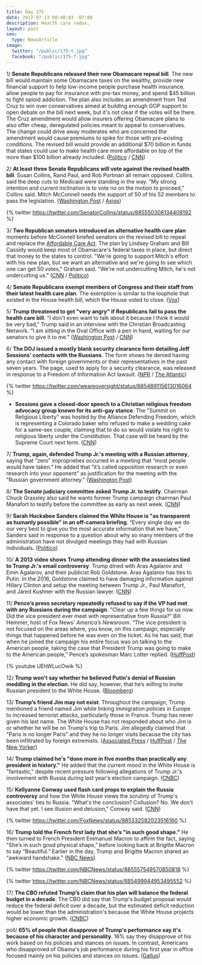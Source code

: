```yaml
---
title: Day 175
date: 2017-07-13 08:40:03 -07:00
description: Health care redux.
layout: post
seo:
  type: NewsArticle
image:
  twitter: "/public/175-t.jpg"
  facebook: "/public/175-f.jpg"
---
```


1/ **Senate Republicans released their new Obamacare repeal bill**. The new bill would maintain some Obamacare taxes on the wealthy, provide new financial support to help low-income people purchase health insurance, allow people to pay for insurance with pre-tax money, and spend  $45 billion to fight opioid addiction. The plan also includes an amendment from Ted Cruz to win over conservatives aimed at building enough GOP support to open debate on the bill next week, but it's not clear if the votes will be there. The  Cruz amendment would allow insurers offering Obamacare plans to also offer cheap, deregulated policies meant to appeal to conservatives. The change could drive away moderates who are concerned the amendment would cause premiums to spike for those with pre-existing conditions. The revised bill would provide an additional $70 billion in funds that states could use to make health care more affordable on top of the more than $100 billion already included. ([Politico](http://www.politico.com/story/2017/07/13/senate-republicans-health-care-bill-cruz-lee-240498) / [CNN](http://www.cnn.com/2017/07/13/politics/senate-health-care-bill-ted-cruz-amendment/index.html))

2/ **At least three Senate Republicans will vote against the revised health bill**. Susan Collins, Rand Paul, and Rob Portman all remain opposed. Collins said the deep cuts to Medicaid were standing in the way. “My strong intention and current inclination is to vote no on the motion to proceed,” Collins said. Mitch McConnell needs the support of 50 of his 52 members to pass the legislation. ([Washington Post](https://www.washingtonpost.com/powerpost/mcconnell-to-release-new-gop-health-plan-allowing-bare-bones-insurance-policies/2017/07/13/8f0509c4-67bb-11e7-8eb5-cbccc2e7bfbf_story.html) / [Axios](https://www.axios.com/susan-collins-rand-paul-to-vote-no-on-revised-health-bill-2458679562.html))

{% twitter https://twitter.com/SenatorCollins/status/885550308134408192 %}

3/ **Two Republican senators introduced an alternative health care plan** moments before McConnell briefed senators on the revised bill to repeal and replace the <a href="{{ site.baseurl }}/trump-health-care/">Affordable Care Act</a>. The plan by Lindsey Graham and Bill Cassidy would keep most of Obamacare's federal taxes in place, but direct that money to the states to control. "We're going to support Mitch's effort with his new plan, but we want an alternative and we're going to see which one can get 50 votes," Graham said. "We're not undercutting Mitch, he's not undercutting us." ([CNN](http://www.cnn.com/2017/07/13/politics/lindsey-graham-bill-cassidy-health-care-plan/) / [Politico](http://www.politico.com/story/2017/07/13/lindsey-graham-health-care-proposal-240503))

4/ **Senate Republicans exempt members of Congress and their staff from their latest health care plan**. The exemption is similar to the loophole that existed in the House health bill, which the House voted to close. ([Vox](https://www.vox.com/policy-and-politics/2017/7/13/15966034/senate-republicans-exemption))

5/ **Trump threatened to get "very angry" if Republicans fail to pass the health care bill**. "I don't even want to talk about it because I think it would be very bad," Trump said in an interview with the Christian Broadcasting Network. “I am sitting in the Oval Office with a pen in hand, waiting for our senators to give it to me." ([Washington Post](https://www.washingtonpost.com/politics/trump-i-will-be-very-angry-if-gop-senators-dont-pass-a-health-care-bill/2017/07/12/cad615ae-673b-11e7-a1d7-9a32c91c6f40_story.html) / [CNN](http://www.cnn.com/2017/07/12/politics/trump-anger-health-care/index.html))

6/ **The DOJ issued a mostly blank security clearance form detailing Jeff Sessions’ contacts with the Russians**. The  form shows he denied having any contact with foreign governments or their representatives in the past seven years. The page, used to apply for a security clearance, was released in response to a Freedom of Information Act lawsuit. ([NPR](http://www.npr.org/sections/thetwo-way/2017/07/13/536982193/justice-department-defies-court-deadline-to-release-sessions-contacts-with-russi) / [The Atlantic](https://www.theatlantic.com/politics/archive/2017/07/jeff-sessions-claimed-he-never-met-foreign-officials-on-a-key-security-form/533538/))

{% twitter https://twitter.com/weareoversight/status/885489115613016064 %}

* **Sessions gave a closed-door speech to a Christian religious freedom advocacy group known for its anti-gay stance**. The "Summit on Religious Liberty" was hosted by the Alliance Defending Freedom, which is representing a Colorado baker who refused to make a wedding cake for a same-sex couple, claiming that to do so would violate his right to religious liberty under the Constitution. That case will be heard by the Supreme Court next term. ([CNN](http://www.cnn.com/2017/07/12/politics/jeff-sessions-alliance-defending-freedom-summit/index.html))

7/ **Trump, again, defended Trump Jr.'s meeting with a Russian attorney**, saying that “zero” improprieties occurred in a meeting that “most people would have taken.” He added that “it’s called opposition research or even research into your opponent” as justification for the meeting with the "Russian government attorney." ([Washington Post](https://www.washingtonpost.com/news/post-politics/wp/2017/07/13/president-trump-defends-sons-meeting-with-russian-lawyer/))

8/ **The Senate judiciary committee asked Trump Jr. to testify**. Chairman Chuck Grassley also said he wants former Trump campaign chairman Paul Manafort to testify before the committee as early as next week. ([CNN](http://www.cnn.com/2017/07/13/politics/chuck-grassley-donald-trump-jr-/index.html))

9/ **Sarah Huckabee Sanders claimed the White House is "as transparent as humanly possible" in an off-camera briefing**. “Every single day we do our very best to give you the most accurate information that we have,” Sanders said in response to a question about why so many members of the administration have not divulged meetings they had with Russian individuals. ([Politico](http://www.politico.com/story/2017/07/12/white-house-transparent-sarah-huckabee-sanders-240469))

10/ **A 2013 video shows Trump attending dinner with the associates tied to Trump Jr.'s email controversy**. Trump dined with Aras Agalarov and Emin Agalarov, and their publicist Rob Goldstone. Aras Agalarov has ties to Putin. In the 2016, Goldstone claimed to have damaging information against Hillary Clinton and setup the meeting between Trump Jr., Paul Manafort, and Jared Kushner with the Russian lawyer. ([CNN](http://www.cnn.com/2017/07/12/politics/video-trump-relationships-russian-associates/index.html))

11/ **Pence’s press secretary repeatedly refused to say if the VP had met with any Russians during the campaign**. "Clear up a few things for us now. Did the vice president ever meet with representative from Russia?” Bill Hemmer, host of Fox News' _America’s Newsroom_. “The vice president is not focused on the areas where, you know, on this campaign, especially things that happened before he was even on the ticket. As he has said, that when he joined the campaign his entire focus was on talking to the American people, taking the case that President Trump was going to make to the American people,” Pence’s spokesman Marc Lotter replied. ([HuffPost](http://www.huffingtonpost.com/entry/mike-pence-marc-lotter-fox-news-no-answer_us_5966f931e4b0a8d46d12100b))

{% youtube UEhWLucOwik %}

12/ **Trump won't say whether he believed Putin's denial of Russian meddling in the election**. He did say, however, that he’s willing to invite Russian president to the White House. ([Bloomberg](https://www.bloomberg.com/news/articles/2017-07-13/trump-won-t-say-whether-putin-meddled-but-would-host-him-in-u-s))

13/ **Trump’s friend Jim may not exist**. Throughout the campaign, Trump mentioned a friend named Jim while linking immigration policies in Europe to increased terrorist attacks, particularly those in France. Trump has never given his last name. The White House has not responded about who Jim is or whether he will be on Trump's trip to Paris. Jim allegedly claimed that "Paris is no longer Paris" and they he no longer visits because the city has been infiltrated by foreign extremists. ([Associated Press](https://apnews.com/e18f254c4ac84e6bab4ceed56401cc65/Trump-in-Paris:-The-curious-case-of-his-friend-Jim) / [HuffPost](http://www.huffingtonpost.com/entry/donald-trump-friend-jim-paris_us_59676a90e4b0a8d46d1263ad) / [The New Yorker](http://www.newyorker.com/magazine/2017/03/13/who-is-trumps-friend-jim))

14/ **Trump claimed he's "done more in five months than practically any president in history."** He added that the current mood in the White House is "fantastic," despite recent pressure following allegations of Trump Jr.'s involvement with Russia during last year's election campaign. ([CNBC](http://www.cnbc.com/2017/07/13/trump-ive-done-more-in-five-months-than-practically-any-president-in-history.html))

15/ **Kellyanne Conway used flash card props to explain the Russia controversy** and how the White House views the scrutiny of Trump's associates' ties to Russia. "What's the conclusion? Collusion? No. We don't have that yet. I see illusion and delusion," Conway said. ([CNN](http://www.cnn.com/2017/07/13/politics/kellyanne-conway-flash-cards-donald-trump-jr/index.html))

{% twitter https://twitter.com/FoxNews/status/885332582023516160 %}

16/ **Trump told the French first lady that she’s "in such good shape."** He then turned to French President Emmanuel Macron to affirm the fact, saying "She’s in such good physical shape," before looking back at Brigitte Macron to say “Beautiful.” Earlier in the day, Trump and Brigitte Macron shared an “awkward handshake." ([NBC News](http://www.nbcnews.com/news/us-news/trump-tells-french-first-lady-she-s-such-good-shape-n782696))

{% twitter https://twitter.com/NBCNews/status/885557549570850818 %}

{% twitter https://twitter.com/NBCNews/status/885499944953495552 %}

17/ **The CBO refuted Trump’s claim that his plan will balance the federal budget in a decade**. The CBO did say that Trump's budget proposal would reduce the federal deficit over a decade, but the estimated deficit reduction would be lower than the administration's because the White House projects higher economic growth. ([CNBC](http://www.cnbc.com/2017/07/13/cbo-releases-analysis-of-trumps-budget.html))

poll/ **65% of people that disapprove of Trump's performance say it's because of his character and personality**. 16% say they disapprove of his work based on his policies and stances on issues. In contrast, Americans who disapproved of Obama's job performance during his first year in office focused mainly on his policies and stances on issues. ([Gallup](http://www.gallup.com/poll/214091/trump-disapproval-rooted-character-concerns.aspx))